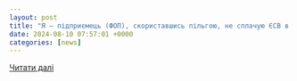 ```yaml
---
layout: post
title: "Я – підприємець (ФОП), скориставшись пільгою, не сплачую ЄСВ в період дії воєнного стану, але як гіг-спеціаліст за сумісництвом працюю в ІТ-компанії. Чи можуть мені як суміснику оплатити лікарняний? - Пенсійний фонд України"
date: 2024-08-10 07:57:01 +0000
categories: [news]
---
```


[Читати далі](https://www.pfu.gov.ua/2166389-ya-pidpryyemets-fop-skorystavshys-pilgoyu-ne-splachuyu-yesv-v-period-diyi-voyennogo-stanu-ale-yak-gig-spetsialist-za-sumisnytstvom-pratsyuyu-v-it-kompaniyi-chy-mozhut-meni-yak-sumisnyku-oplatyty-lika/)
